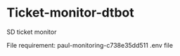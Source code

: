 # Ticket-monitor-dtbot
 SD ticket monitor
 
 
File requirement:
paul-monitoring-c738e35dd511
.env file
>>>>
